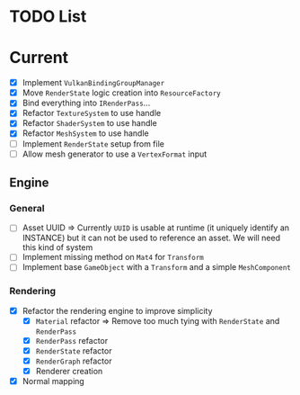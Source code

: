 # TODO List

# Current

- [x] Implement `VulkanBindingGroupManager`
- [x] Move `RenderState` logic creation into `ResourceFactory`
- [x] Bind everything into `IRenderPass`...
- [x] Refactor `TextureSystem` to use handle
- [x] Refactor `ShaderSystem` to use handle
- [x] Refactor `MeshSystem` to use handle
- [ ] Implement `RenderState` setup from file
- [ ] Allow mesh generator to use a `VertexFormat` input

## Engine

### General

- [ ] Asset UUID => Currently `UUID` is usable at runtime (it uniquely identify an INSTANCE)
  but it can not be used to reference an asset. We will need this kind of system
- [ ] Implement missing method on `Mat4` for `Transform`
- [ ] Implement base `GameObject` with a `Transform` and a simple `MeshComponent`

### Rendering

- [x] Refactor the rendering engine to improve simplicity
    - [x] `Material` refactor => Remove too much tying with `RenderState` and `RenderPass`
    - [x] `RenderPass` refactor
    - [x] `RenderState` refactor
    - [x] `RenderGraph` refactor
    - [x] Renderer creation
- [x] Normal mapping
